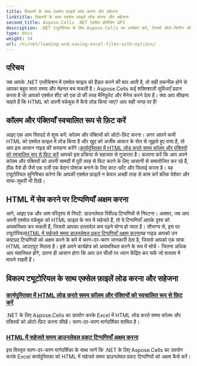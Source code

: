 ```yaml
---
title: विकल्पों के साथ एक्सेल फ़ाइलें लोड करना और सहेजना
linktitle: विकल्पों के साथ एक्सेल फ़ाइलें लोड करना और सहेजना
second_title: Aspose.Cells .NET एक्सेल प्रोसेसिंग API
description: .NET ट्यूटोरियल के लिए Aspose.Cells का अन्वेषण करें, जिसमें ऑटो-फिटिंग और टिप्पणियों को अक्षम करने जैसे विकल्पों के साथ एक्सेल फ़ाइलों को लोड करने और सहेजने पर मार्गदर्शिकाएँ शामिल हैं।
type: docs
weight: 34
url: /hi/net/loading-and-saving-excel-files-with-options/
---
```

## परिचय

जब आपके .NET एप्लीकेशन में एक्सेल फाइल को हैंडल करने की बात आती है, तो सही तकनीक होने से आपका बहुत सारा समय और मेहनत बच सकती है। Aspose.Cells कई शक्तिशाली सुविधाएँ प्रदान करता है जो आपको एक्सेल शीट को एक प्रो की तरह मैनिपुलेट और मैनेज करने देता है। क्या आप सीखना चाहते हैं कि HTML को अपनी वर्कबुक में कैसे लोड किया जाए? आप सही जगह पर हैं! 

## कॉलम और पंक्तियाँ स्वचालित रूप से फ़िट करें

आइए एक आम सिरदर्द से शुरू करें: कॉलम और पंक्तियों को ऑटो-फ़िट करना। अगर आपने कभी HTML को एक्सेल फ़ाइल में लोड किया है और खुद को अजीब आकार के सेल से जूझते हुए पाया है, तो आप इस आसान गाइड की सराहना करेंगे।[कार्यपुस्तिका में HTML लोड करते समय कॉलम और पंक्तियों को स्वचालित रूप से फ़िट करें](./auto-fitting-columns-and-rows/) आपको इस प्रक्रिया से सहजता से गुज़ारता है। कल्पना करें कि आप अपने कॉलम और पंक्तियों को अपनी सामग्री में पूरी तरह से फिट करने के लिए आसानी से समायोजित कर रहे हैं, ठीक वैसे ही जैसे एक दर्जी एक बेदाग पोशाक बनाने के लिए काट-छाँट और सिलाई करता है। यह ट्यूटोरियल सुनिश्चित करेगा कि आपकी एक्सेल फ़ाइलें न केवल अच्छी तरह से काम करें बल्कि पेशेवर और साफ-सुथरी भी दिखें।

## HTML में सेव करने पर टिप्पणियाँ अक्षम करना

 आगे, आइए एक और आम परिदृश्य से निपटें: डाउनलेवल रिवील्ड टिप्पणियों से निपटना। अक्सर, जब आप अपनी एक्सेल वर्कबुक को HTML फ़ाइल के रूप में सहेजते हैं, तो ये टिप्पणियाँ आपके दृश्य को अव्यवस्थित कर सकती हैं, जिससे आपका दस्तावेज़ कम पढ़ने योग्य हो जाता है। सौभाग्य से, इस पर ट्यूटोरियल[HTML में सहेजते समय डाउनलेवल प्रकट टिप्पणियाँ अक्षम करना](./disabling-downlevel-revealed-comments/)यह गाइड आपको उन कष्टप्रद टिप्पणियों को अक्षम करने के बारे में चरण-दर-चरण जानकारी देता है, जिससे आपको एक साफ HTML आउटपुट मिलता है। इसे अपने कार्यक्षेत्र को अव्यवस्थित करने के रूप में सोचें - जितना अधिक आप व्यवस्थित होंगे, उतना ही आसान होगा कि आप उन चीज़ों पर ध्यान केंद्रित कर सकें जो वास्तव में मायने रखती हैं।

## विकल्प ट्यूटोरियल के साथ एक्सेल फ़ाइलें लोड करना और सहेजना
### [कार्यपुस्तिका में HTML लोड करते समय कॉलम और पंक्तियों को स्वचालित रूप से फ़िट करें](./auto-fitting-columns-and-rows/)
.NET के लिए Aspose.Cells का उपयोग करके Excel में HTML लोड करते समय कॉलम और पंक्तियों को ऑटो-फ़िट करना सीखें। चरण-दर-चरण मार्गदर्शिका शामिल है।
### [HTML में सहेजते समय डाउनलेवल प्रकट टिप्पणियाँ अक्षम करना](./disabling-downlevel-revealed-comments/)
इस विस्तृत चरण-दर-चरण मार्गदर्शिका के साथ जानें कि .NET के लिए Aspose.Cells का उपयोग करके Excel कार्यपुस्तिका को HTML में सहेजते समय डाउनलेवल प्रकट टिप्पणियों को अक्षम कैसे करें।